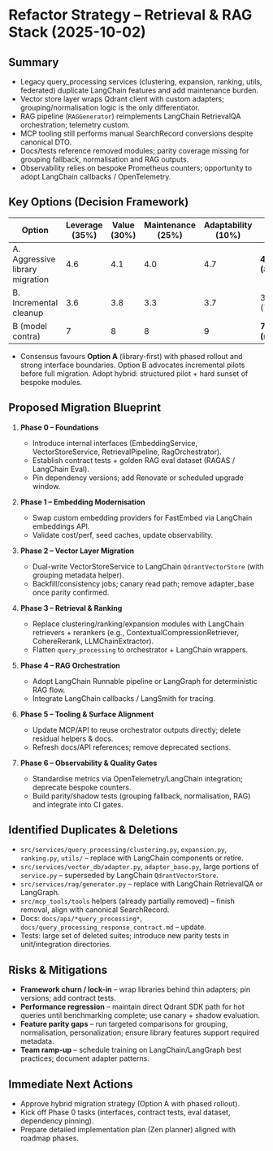 # Refactor Strategy – Retrieval & RAG Stack (2025-10-02)

## Summary
- Legacy query_processing services (clustering, expansion, ranking, utils, federated) duplicate LangChain features and add maintenance burden.
- Vector store layer wraps Qdrant client with custom adapters; grouping/normalisation logic is the only differentiator.
- RAG pipeline (`RAGGenerator`) reimplements LangChain RetrievalQA orchestration; telemetry custom.
- MCP tooling still performs manual SearchRecord conversions despite canonical DTO.
- Docs/tests reference removed modules; parity coverage missing for grouping fallback, normalisation and RAG outputs.
- Observability relies on bespoke Prometheus counters; opportunity to adopt LangChain callbacks / OpenTelemetry.

## Key Options (Decision Framework)
| Option | Leverage (35%) | Value (30%) | Maintenance (25%) | Adaptability (10%) | Weighted |
| --- | --- | --- | --- | --- | --- |
| A. Aggressive library migration | 4.6 | 4.1 | 4.0 | 4.7 | **4.31 / 5 (86.2/100)** |
| B. Incremental cleanup | 3.6 | 3.8 | 3.3 | 3.7 | 3.58 / 5 (71.9/100) |
| B (model contra) | 7 | 8 | 8 | 9 | **7.75 / 10 (reweighted)** |

- Consensus favours **Option A** (library-first) with phased rollout and strong interface boundaries. Option B advocates incremental pilots before full migration. Adopt hybrid: structured pilot + hard sunset of bespoke modules.

## Proposed Migration Blueprint
1. **Phase 0 – Foundations**
   - Introduce internal interfaces (EmbeddingService, VectorStoreService, RetrievalPipeline, RagOrchestrator).
   - Establish contract tests + golden RAG eval dataset (RAGAS / LangChain Eval).
   - Pin dependency versions; add Renovate or scheduled upgrade window.

2. **Phase 1 – Embedding Modernisation**
   - Swap custom embedding providers for FastEmbed via LangChain embeddings API.
   - Validate cost/perf, seed caches, update observability.

3. **Phase 2 – Vector Layer Migration**
   - Dual-write VectorStoreService to LangChain `QdrantVectorStore` (with grouping metadata helper).
   - Backfill/consistency jobs; canary read path; remove adapter_base once parity confirmed.

4. **Phase 3 – Retrieval & Ranking**
   - Replace clustering/ranking/expansion modules with LangChain retrievers + rerankers (e.g., ContextualCompressionRetriever, CohereRerank, LLMChainExtractor).
   - Flatten `query_processing` to orchestrator + LangChain wrappers.

5. **Phase 4 – RAG Orchestration**
   - Adopt LangChain Runnable pipeline or LangGraph for deterministic RAG flow.
   - Integrate LangChain callbacks / LangSmith for tracing.

6. **Phase 5 – Tooling & Surface Alignment**
   - Update MCP/API to reuse orchestrator outputs directly; delete residual helpers & docs.
   - Refresh docs/API references; remove deprecated sections.

7. **Phase 6 – Observability & Quality Gates**
   - Standardise metrics via OpenTelemetry/LangChain integration; deprecate bespoke counters.
   - Build parity/shadow tests (grouping fallback, normalisation, RAG) and integrate into CI gates.

## Identified Duplicates & Deletions
- `src/services/query_processing/clustering.py`, `expansion.py`, `ranking.py`, `utils/` – replace with LangChain components or retire.
- `src/services/vector_db/adapter.py`, `adapter_base.py`, large portions of `service.py` – superseded by LangChain `QdrantVectorStore`.
- `src/services/rag/generator.py` – replace with LangChain RetrievalQA or LangGraph.
- `src/mcp_tools/tools` helpers (already partially removed) – finish removal, align with canonical SearchRecord.
- Docs: `docs/api/*query_processing*`, `docs/query_processing_response_contract.md` – update.
- Tests: large set of deleted suites; introduce new parity tests in unit/integration directories.

## Risks & Mitigations
- **Framework churn / lock-in** – wrap libraries behind thin adapters; pin versions; add contract tests.
- **Performance regression** – maintain direct Qdrant SDK path for hot queries until benchmarking complete; use canary + shadow evaluation.
- **Feature parity gaps** – run targeted comparisons for grouping, normalisation, personalization; ensure library features support required metadata.
- **Team ramp-up** – schedule training on LangChain/LangGraph best practices; document adapter patterns.

## Immediate Next Actions
- Approve hybrid migration strategy (Option A with phased rollout).
- Kick off Phase 0 tasks (interfaces, contract tests, eval dataset, dependency pinning).
- Prepare detailed implementation plan (Zen planner) aligned with roadmap phases.

